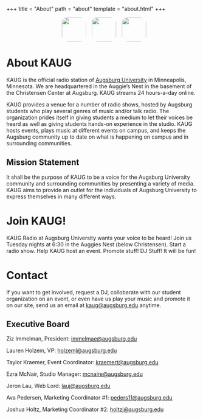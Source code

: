 +++
title = "About"
path = "about"
template = "about.html"
+++

<center>
<a href="https://www.instagram.com/kaugradio" style="display:inline-block;width:84px"><img width="64px" style="border-radius:15px;margin:0px;padding:0px" src="/res/instagram.png"></a><a href="https://twitter.com/RadioKAUG" style="display:inline-block;width:84px"><img width="64px" style="border-radius:15px;margin:0px;padding:0px;margin-right:10px" src="/res/twitter.svg"><a href="https://www.facebook.com/kaugradio" style="display:inline-block;width:64px"><img width="64px" style="border-radius:15px;margin:0px;padding:0px;margin-right:10px" src="/res/facebook.svg"></a>
</center>

# About KAUG
KAUG is the official radio station of [Augsburg University](https://www.augsburg.edu/) in Minneapolis, Minnesota. We are headquartered in the Auggie’s Nest in the basement of the Christensen Center at Augsburg. KAUG streams 24 hours-a-day online.

KAUG provides a venue for a number of radio shows, hosted by Augsburg students who play several genres of music and/or talk radio. The organization prides itself in giving students a medium to let their voices be heard as well as giving students hands-on experience in the studio. KAUG hosts events, plays music at different events on campus, and keeps the Augsburg community up to date on what is happening on campus and in surrounding communities.

## Mission Statement
It shall be the purpose of KAUG to be a voice for the Augsburg University community and surrounding communities by presenting a variety of media. KAUG aims to provide an outlet for the individuals of Augsburg University to express themselves in many different ways.

# Join KAUG!
KAUG Radio at Augsburg University wants your voice to be heard!  Join us Tuesday nights at 6:30 in the Auggies Nest (below Christensen).  Start a radio show.  Help KAUG host an event.  Promote stuff!  DJ Stuff!  It will be fun!

# Contact
If you want to get involved, request a DJ, collobarate with our student organization on an event, or even have us play your music and promote it on our site, send us an email at [kaug@augsburg.edu](mailto:kaug@augsburg.edu) anytime.

## Executive Board
Ziz Immelman, President: [immelmae@augsburg.edu](mailto:immelmae@augsburg.edu)

Lauren Holzem, VP: [holzeml@augsburg.edu](mailto:holzeml@augsburg.edu)

Taylor Kraemer, Event Coordinator: [kraemert@augsburg.edu](mailto:kraemert@augsburg.edu)

Ezra McNair, Studio Manager: [mcnaire@augsburg.edu](mailto:mcnaire@augsburg.edu)

Jeron Lau, Web Lord: [lauj@augsburg.edu](mailto:lauj@augsburg.edu)

Ava Pedersen, Marketing Coordinator #1: [peders11@augsburg.edu](mailto:peders11@augsburg.edu)

Joshua Holtz, Marketing Coordinator #2: [holtzj@augsburg.edu](mailto:holtzj@augsburg.edu)
